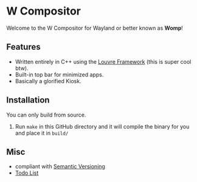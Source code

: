 # W Compositor

Welcome to the W Compositor for Wayland or better known as **Womp**!

## Features

- Written entirely in C++ using the [Louvre Framework](https://cuarzosoftware.github.io/Louvre/) (this is super cool btw).
- Built-in top bar for minimized apps.
- Basically a glorified Kiosk.

## Installation

You can only build from source.
1. Run `make` in this GitHub directory and it will compile the binary for you
and place it in `build/`

## Misc

- compliant with [Semantic Versioning](https://semver.org/)
- [Todo List](TODO.md)

